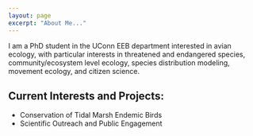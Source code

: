```yaml
---
layout: page
excerpt: "About Me..."
---
```


I am a PhD student in the UConn EEB department
interested in avian ecology, with particular interests 
in threatened and endangered species, community/ecosystem level ecology, 
species distribution modeling, movement ecology, and citizen science.

## Current Interests and Projects:

- Conservation of Tidal Marsh Endemic Birds
- Scientific Outreach and Public Engagement
